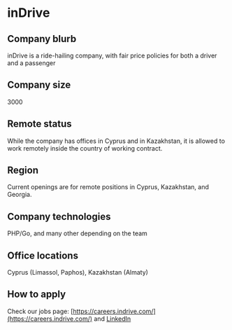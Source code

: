 # inDrive

## Company blurb

inDrive is a ride-hailing company, with fair price policies for both a driver and a passenger

## Company size

3000

## Remote status

While the company has offices in Cyprus and in Kazakhstan, it is allowed to work remotely inside the country of working contract.

## Region

Current openings are for remote positions in Cyprus, Kazakhstan, and Georgia.

## Company technologies

PHP/Go, and many other depending on the team

## Office locations

Cyprus (Limassol, Paphos), Kazakhstan (Almaty)

## How to apply

Check our jobs page: [https://careers.indrive.com/](https://careers.indrive.com/) and [LinkedIn](https://www.linkedin.com/company/indrive/jobs/)
